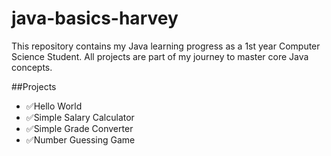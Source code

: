 # java-basics-harvey
This repository contains my Java learning progress as a 1st year Computer Science Student. All projects are part of my journey to master core Java concepts.

##Projects
- ✅Hello World
- ✅Simple Salary Calculator
- ✅Simple Grade Converter
- ✅Number Guessing Game
